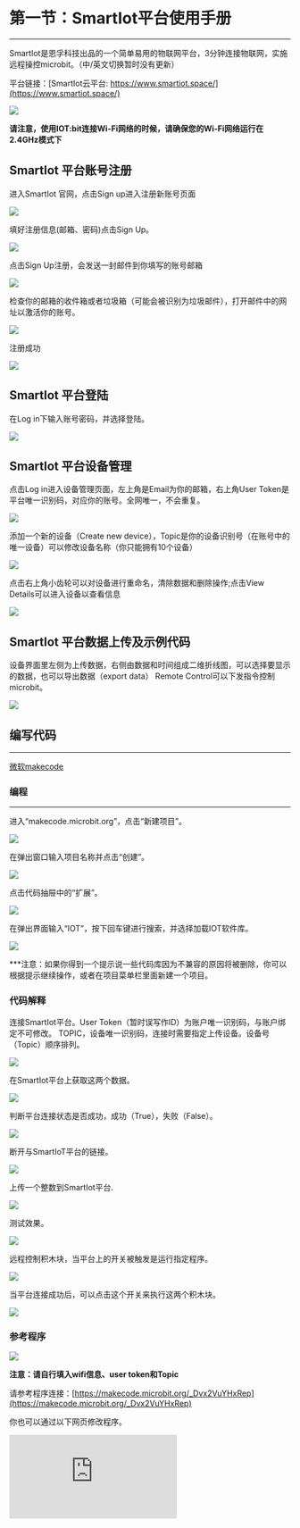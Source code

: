 ﻿---
sidebar_position: 2
---



# 第一节：SmartIot平台使用手册
---
SmartIot是恩孚科技出品的一个简单易用的物联网平台，3分钟连接物联网，实施远程操控microbit。（中/英文切换暂时没有更新）

平台链接：[SmartIot云平台: https://www.smartiot.space/](https://www.smartiot.space/)

![](https://wiki-media-ef.oss-cn-hongkong.aliyuncs.com/docs/microbit/wisdom-life/microbit-smart-science-iot-kit/images/smartiot_01.png)

**请注意，使用IOT:bit连接Wi-Fi网络的时候，请确保您的Wi-Fi网络运行在2.4GHz模式下**


## SmartIot 平台账号注册

进入SmartIot 官网，点击Sign up进入注册新账号页面

![](https://wiki-media-ef.oss-cn-hongkong.aliyuncs.com/docs/microbit/wisdom-life/microbit-smart-science-iot-kit/images/smartiot_02.png)

填好注册信息(邮箱、密码)点击Sign Up。

![](https://wiki-media-ef.oss-cn-hongkong.aliyuncs.com/docs/microbit/wisdom-life/microbit-smart-science-iot-kit/images/smartiot_03.png)

点击Sign Up注册，会发送一封邮件到你填写的账号邮箱

![](https://wiki-media-ef.oss-cn-hongkong.aliyuncs.com/docs/microbit/wisdom-life/microbit-smart-science-iot-kit/images/smartiot_04.png)

检查你的邮箱的收件箱或者垃圾箱（可能会被识别为垃圾邮件），打开邮件中的网址以激活你的账号。

![](https://wiki-media-ef.oss-cn-hongkong.aliyuncs.com/docs/microbit/wisdom-life/microbit-smart-science-iot-kit/images/smartiot_05.png)

注册成功

![](https://wiki-media-ef.oss-cn-hongkong.aliyuncs.com/docs/microbit/wisdom-life/microbit-smart-science-iot-kit/images/smartiot_06.png)


## SmartIot 平台登陆

在Log in下输入账号密码，并选择登陆。

![](https://wiki-media-ef.oss-cn-hongkong.aliyuncs.com/docs/microbit/wisdom-life/microbit-smart-science-iot-kit/images/smartiot_07.png)

## SmartIot 平台设备管理

点击Log in进入设备管理页面，左上角是Email为你的邮箱，右上角User Token是平台唯一识别码，对应你的账号。全网唯一，不会重复。

![](https://wiki-media-ef.oss-cn-hongkong.aliyuncs.com/docs/microbit/wisdom-life/microbit-smart-science-iot-kit/images/smartiot_08.png)

添加一个新的设备（Create new device），Topic是你的设备识别号（在账号中的唯一设备）可以修改设备名称（你只能拥有10个设备）

![](https://wiki-media-ef.oss-cn-hongkong.aliyuncs.com/docs/microbit/wisdom-life/microbit-smart-science-iot-kit/images/smartiot_09.png)

点击右上角小齿轮可以对设备进行重命名，清除数据和删除操作;点击View Details可以进入设备以查看信息

![](https://wiki-media-ef.oss-cn-hongkong.aliyuncs.com/docs/microbit/wisdom-life/microbit-smart-science-iot-kit/images/smartiot_10.png)


## SmartIot 平台数据上传及示例代码

设备界面里左侧为上传数据，右侧由数据和时间组成二维折线图，可以选择要显示的数据，也可以导出数据（export data）
Remote Control可以下发指令控制microbit。

![](https://wiki-media-ef.oss-cn-hongkong.aliyuncs.com/docs/microbit/wisdom-life/microbit-smart-science-iot-kit/images/smartiot_11.png)


## 编写代码
---

[微软makecode](https://makecode.microbit.org/#)

### 编程
---

进入“makecode.microbit.org”，点击“新建项目”。

![](https://wiki-media-ef.oss-cn-hongkong.aliyuncs.com/docs/microbit/interesting-case/microbit-smart-climate-kit/about-the-microbit-smart-climate-kit/images/smart-weather-station-kit-add-extension-01.png)

在弹出窗口输入项目名称并点击“创建”。

![](https://wiki-media-ef.oss-cn-hongkong.aliyuncs.com/docs/microbit/interesting-case/microbit-smart-climate-kit/about-the-microbit-smart-climate-kit/images/smart-weather-station-kit-add-extension-02.png)

点击代码抽屉中的“扩展”。

![](https://wiki-media-ef.oss-cn-hongkong.aliyuncs.com/docs/microbit/interesting-case/microbit-smart-climate-kit/about-the-microbit-smart-climate-kit/images/smart-weather-station-kit-add-extension-03.png)

在弹出界面输入“IOT”，按下回车键进行搜索，并选择加载IOT软件库。

![](https://wiki-media-ef.oss-cn-hongkong.aliyuncs.com/docs/microbit/interesting-case/microbit-smart-climate-kit/about-the-microbit-smart-climate-kit/images/smart-weather-station-kit-add-extension-04.png)


***注意：如果你得到一个提示说一些代码库因为不兼容的原因将被删除，你可以根据提示继续操作，或者在项目菜单栏里面新建一个项目。

### 代码解释


连接SmartIot平台。User Token（暂时误写作ID）为账户唯一识别码，与账户绑定不可修改。
TOPIC，设备唯一识别码，连接时需要指定上传设备。设备号（Topic）顺序排列。

![](https://wiki-media-ef.oss-cn-hongkong.aliyuncs.com/docs/microbit/wisdom-life/microbit-smart-science-iot-kit/images/smartiot_12.png)

在SmartIot平台上获取这两个数据。

![](https://wiki-media-ef.oss-cn-hongkong.aliyuncs.com/docs/microbit/wisdom-life/microbit-smart-science-iot-kit/images/smartiot_13.png)

判断平台连接状态是否成功，成功（True），失败（False）。

![](https://wiki-media-ef.oss-cn-hongkong.aliyuncs.com/docs/microbit/wisdom-life/microbit-smart-science-iot-kit/images/smartiot_14.png)

断开与SmartIoT平台的链接。

![](https://wiki-media-ef.oss-cn-hongkong.aliyuncs.com/docs/microbit/wisdom-life/microbit-smart-science-iot-kit/images/smartiot_16.png)

上传一个整数到SmartIot平台.

![](https://wiki-media-ef.oss-cn-hongkong.aliyuncs.com/docs/microbit/wisdom-life/microbit-smart-science-iot-kit/images/smartiot_17.png)

测试效果。

![](https://wiki-media-ef.oss-cn-hongkong.aliyuncs.com/docs/microbit/wisdom-life/microbit-smart-science-iot-kit/images/smartiot_11.png)

远程控制积木块，当平台上的开关被触发是运行指定程序。

![](https://wiki-media-ef.oss-cn-hongkong.aliyuncs.com/docs/microbit/wisdom-life/microbit-smart-science-iot-kit/images/smartiot_15.png)

当平台连接成功后，可以点击这个开关来执行这两个积木块。

![](https://wiki-media-ef.oss-cn-hongkong.aliyuncs.com/docs/microbit/wisdom-life/microbit-smart-science-iot-kit/images/smartiot_18.png)

### 参考程序

![](https://wiki-media-ef.oss-cn-hongkong.aliyuncs.com/docs/microbit/wisdom-life/microbit-smart-science-iot-kit/images/smartiot_19.png)

**注意：请自行填入wifi信息、user token和Topic**

请参考程序连接：[https://makecode.microbit.org/_Dvx2VuYHxRep](https://makecode.microbit.org/_Dvx2VuYHxRep)

你也可以通过以下网页修改程序。

<div
    style={{
        position: 'relative',
        paddingBottom: '60%',
        overflow: 'hidden',
    }}
>
    <iframe
        src="https://makecode.microbit.org/_Dvx2VuYHxRep"
        frameborder="0"
        sandbox="allow-popups allow-forms allow-scripts allow-same-origin"
        style={{
            position: 'absolute',
            width: '100%',
            height: '100%',
        }}
    />
</div>

### 现象
---
当开机时自动连接wifi并自动连接SmartIoT，随机上传0~10整数到SmartIoT。


## SmartIot 平台班级管理

将指针悬浮在右上角用户名处，会弹出一个下拉框，点击其中的class选项，进入班级管理界面。

![](https://wiki-media-ef.oss-cn-hongkong.aliyuncs.com/docs/microbit/wisdom-life/microbit-smart-science-iot-kit/images/smartiot_20.png)

点击Create Class创建班级。

![](https://wiki-media-ef.oss-cn-hongkong.aliyuncs.com/docs/microbit/wisdom-life/microbit-smart-science-iot-kit/images/smartiot_21.png)

在弹出页面输入班级名称及录入学生姓名。

![](https://wiki-media-ef.oss-cn-hongkong.aliyuncs.com/docs/microbit/wisdom-life/microbit-smart-science-iot-kit/images/smartiot_22.png)

**注意：每个名称最多可包含 15 个字符，每行一个名称（请不要留下任何空白行）。**

创建完成班级后，点击Students，进入学生信息管理界面。

![](https://wiki-media-ef.oss-cn-hongkong.aliyuncs.com/docs/microbit/wisdom-life/microbit-smart-science-iot-kit/images/smartiot_23.png)

点击Add Student可以填写学生信息

![](https://wiki-media-ef.oss-cn-hongkong.aliyuncs.com/docs/microbit/wisdom-life/microbit-smart-science-iot-kit/images/smartiot_24.png)

点击Export可以导出全部学生数据

![](https://wiki-media-ef.oss-cn-hongkong.aliyuncs.com/docs/microbit/wisdom-life/microbit-smart-science-iot-kit/images/smartiot_25.png)

点击Copy可以复制单个学生数据

![](https://wiki-media-ef.oss-cn-hongkong.aliyuncs.com/docs/microbit/wisdom-life/microbit-smart-science-iot-kit/images/smartiot_26.png)

点击Reset Password可以重置学生账户密码，防止学生忘记密码

![](https://wiki-media-ef.oss-cn-hongkong.aliyuncs.com/docs/microbit/wisdom-life/microbit-smart-science-iot-kit/images/smartiot_27.png)

点击删除可以删除学生信息

![](https://wiki-media-ef.oss-cn-hongkong.aliyuncs.com/docs/microbit/wisdom-life/microbit-smart-science-iot-kit/images/smartiot_28.png)

## SmartIot 平台重置密码

点击删除可以删除学生信息

![](https://wiki-media-ef.oss-cn-hongkong.aliyuncs.com/docs/microbit/wisdom-life/microbit-smart-science-iot-kit/images/smartiot_29.png)

点击删除可以删除学生信息

![](https://wiki-media-ef.oss-cn-hongkong.aliyuncs.com/docs/microbit/wisdom-life/microbit-smart-science-iot-kit/images/smartiot_30.png)
